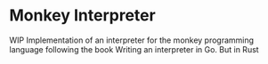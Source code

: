 # Monkey Interpreter

WIP Implementation of an interpreter for the monkey programming language following the book Writing an interpreter in Go. But in Rust
